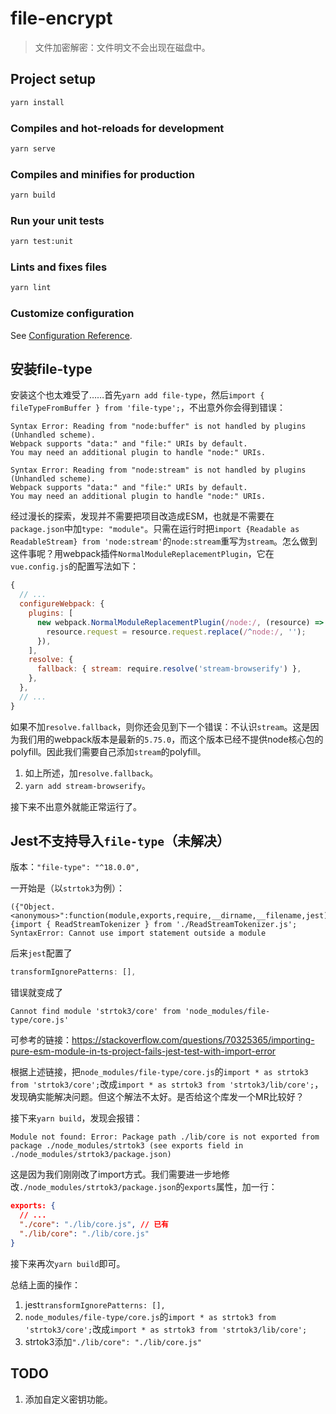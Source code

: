 # file-encrypt
> 文件加密解密：文件明文不会出现在磁盘中。

## Project setup
```bash
yarn install
```

### Compiles and hot-reloads for development
```bash
yarn serve
```

### Compiles and minifies for production
```bash
yarn build
```

### Run your unit tests
```bash
yarn test:unit
```

### Lints and fixes files
```bash
yarn lint
```

### Customize configuration
See [Configuration Reference](https://cli.vuejs.org/config/).

## 安装file-type
安装这个也太难受了……首先`yarn add file-type`，然后`import { fileTypeFromBuffer } from 'file-type';`，不出意外你会得到错误：

```
Syntax Error: Reading from "node:buffer" is not handled by plugins (Unhandled scheme).
Webpack supports "data:" and "file:" URIs by default.
You may need an additional plugin to handle "node:" URIs.

Syntax Error: Reading from "node:stream" is not handled by plugins (Unhandled scheme).
Webpack supports "data:" and "file:" URIs by default.
You may need an additional plugin to handle "node:" URIs.
```

经过漫长的探索，发现并不需要把项目改造成ESM，也就是不需要在`package.json`中加`type: "module"`。只需在运行时把`import {Readable as ReadableStream} from 'node:stream'`的`node:stream`重写为`stream`。怎么做到这件事呢？用webpack插件`NormalModuleReplacementPlugin`，它在`vue.config.js`的配置写法如下：

```js
{
  // ...
  configureWebpack: {
    plugins: [
      new webpack.NormalModuleReplacementPlugin(/node:/, (resource) => {
        resource.request = resource.request.replace(/^node:/, '');
      }),
    ],
    resolve: {
      fallback: { stream: require.resolve('stream-browserify') },
    },
  },
  // ...
}
```

如果不加`resolve.fallback`，则你还会见到下一个错误：不认识`stream`。这是因为我们用的webpack版本是最新的`5.75.0`，而这个版本已经不提供node核心包的polyfill。因此我们需要自己添加`stream`的polyfill。

1. 如上所述，加`resolve.fallback`。
2. `yarn add stream-browserify`。

接下来不出意外就能正常运行了。

## Jest不支持导入`file-type`（未解决）
版本：`"file-type": "^18.0.0",`

一开始是（以`strtok3`为例）：

```
({"Object.<anonymous>":function(module,exports,require,__dirname,__filename,jest){import { ReadStreamTokenizer } from './ReadStreamTokenizer.js';
SyntaxError: Cannot use import statement outside a module
```

后来`jest`配置了
```js
transformIgnorePatterns: [],
```

错误就变成了

```
Cannot find module 'strtok3/core' from 'node_modules/file-type/core.js'
```

可参考的链接：https://stackoverflow.com/questions/70325365/importing-pure-esm-module-in-ts-project-fails-jest-test-with-import-error

根据上述链接，把`node_modules/file-type/core.js`的`import * as strtok3 from 'strtok3/core';`改成`import * as strtok3 from 'strtok3/lib/core';`，发现确实能解决问题。但这个解法不太好。是否给这个库发一个MR比较好？

接下来`yarn build`，发现会报错：

```
Module not found: Error: Package path ./lib/core is not exported from package ./node_modules/strtok3 (see exports field in ./node_modules/strtok3/package.json)
```

这是因为我们刚刚改了import方式。我们需要进一步地修改`./node_modules/strtok3/package.json`的`exports`属性，加一行：

```json
exports: {
  // ...
  "./core": "./lib/core.js", // 已有
  "./lib/core": "./lib/core.js"
}
```

接下来再次`yarn build`即可。

总结上面的操作：
1. jest`transformIgnorePatterns: [],`
2. `node_modules/file-type/core.js`的`import * as strtok3 from 'strtok3/core';`改成`import * as strtok3 from 'strtok3/lib/core';`
3. strtok3添加`"./lib/core": "./lib/core.js"`

## TODO
1. 添加自定义密钥功能。